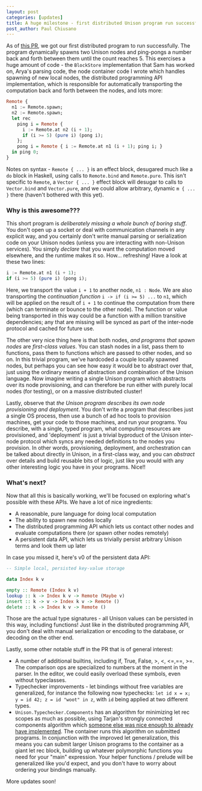 ```yaml
---
layout: post
categories: [updates]
title: A huge milestone - first distributed Unison program run successfully!
post_author: Paul Chiusano
---
```


As of [this PR](https://github.com/unisonweb/unison/pull/88), we got our first distributed program to run successfully. The program dynamically spawns two Unison nodes and ping-pongs a number back and forth between them until the count reaches 5. This exercises a huge amount of code - the `BlockStore` implementation that Sam has worked on, Arya's parsing code, the node container code I wrote which handles spawning of new local nodes, the distributed programming API implementation, which is responsible for automatically transporting the computation back and forth between the nodes, and lots more:

```Haskell
Remote {
  n1 := Remote.spawn;
  n2 := Remote.spawn;
  let rec
    ping i = Remote { 
      i := Remote.at n2 (i + 1); 
      if (i >= 5) (pure i) (pong i); 
    };
    pong i = Remote { i := Remote.at n1 (i + 1); ping i; }
  in ping 0;
}
```

Notes on syntax - `Remote { ... }` is an effect block, desugared much like a `do` block in Haskell, using calls to `Remote.bind` and `Remote.pure`. This isn't specific to `Remote`, a `Vector { ... }` effect block will desugar to calls to `Vector.bind` and `Vector.pure`, and we could allow arbitrary, dynamic `m { ... }` there (haven't bothered with this yet).

### Why is this awesome???

This short program is _deliberately missing a whole bunch of boring stuff_. You don't open up a socket or deal with communication channels in any explicit way, and you certainly don't write manual parsing or serialization code on your Unison nodes (unless you are interacting with non-Unison services). You simply _declare_ that you want the computation moved elsewhere, and the runtime makes it so. How... refreshing! Have a look at these two lines:

```Haskell
i := Remote.at n1 (i + 1); 
if (i >= 5) (pure i) (pong i);
```

Here, we transport the value `i + 1` to another node, `n1 : Node`. We are also transporting the _continuation function_ `i -> if (i >= 5) ...` to `n1`, which will be applied on the result of `i + 1` to continue the computation from there (which can terminate or bounce to the other node). The function or value being transported in this way could be a function with a million transitive dependencies; any that are missing will be synced as part of the inter-node protocol and cached for future use.

The other very nice thing here is that both nodes, _and programs that spawn nodes_ are _first-class values_. You can stash nodes in a list, pass them to functions, pass them to functions which are passed to other nodes, and so on. In this trivial program, we've hardcoded a couple locally spawned nodes, but perhaps you can see how easy it would be to abstract over that, just using the ordinary means of abstraction and combination of the Unison language. Now imagine writing a single Unison program which abstracts over its node provisioning, and can therefore be run either with purely local nodes (for testing), or on a massive distributed cluster!

Lastly, observe that _the Unison program describes its own node provisioning and deployment_. You don't write a program that describes just a single OS process, then use a bunch of ad hoc tools to provision machines, get your code to those machines, and run your programs. You describe, with a single, typed program, what computing resources are provisioned, and 'deployment' is just a trivial byproduct of the Unison inter-node protocol which syncs any needed definitions to the nodes you provision. In other words, provisioning, deployment, and orchestration can be talked about directly in Unison, in a first-class way, and you can _abstract_ over details and build reusable bits of logic, just like you would with any other interesting logic you have in your programs. Nice!!

### What's next?

Now that all this is basically working, we'll be focused on exploring what's possible with these APIs. We have a lot of nice ingredients:

* A reasonable, pure language for doing local computation
* The ability to spawn new nodes locally
* The distributed programming API which lets us contact other nodes and evaluate computations there (or spawn other nodes remotely)
* A persistent data API, which lets us trivially persist arbitrary Unison terms and look them up later

In case you missed it, here's v0 of the persistent data API:

```Haskell
-- Simple local, persisted key-value storage

data Index k v

empty :: Remote (Index k v)
lookup :: k -> Index k v -> Remote (Maybe v)
insert :: k -> v -> Index k v -> Remote ()
delete :: k -> Index k v -> Remote ()
```

Those are the actual type signatures - all Unison values can be persisted in this way, including functions! Just like in the distributed programming API, you don't deal with manual serialization or encoding to the database, or decoding on the other end.

Lastly, some other notable stuff in the PR that is of general interest:

* A number of additional builtins, including if, True, False, >, <, <=,==, >=. The comparison ops are specialized to numbers at the moment in the parser. In the editor, we could easily overload these symbols, even without typeclasses.
* Typechecker improvements - let bindings without free variables are generalized, for instance the following now typechecks: `let id x = x; y = id 42; z = id "woot" in z`, with `id` being applied at two different types.
* `Unison.Typechecker.Components` has an algorithm for minimizing let rec scopes as much as possible, using Tarjan's strongly connected components algorithm which [someone else was nice enough to already have implemented](https://hackage.haskell.org/package/GraphSCC-1.0.4/docs/Data-Graph-SCC.html). The container runs this algorithm on submitted programs. In conjunction with the improved let generalization, this means you can submit larger Unison programs to the container as a giant let rec block, building up whatever polymorphic functions you need for your "main" expression. Your helper functions / prelude will be generalized like you'd expect, and you don't have to worry about ordering your bindings manually.

More updates soon!
